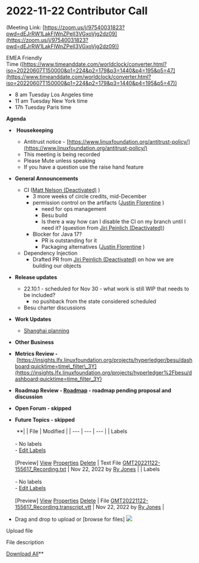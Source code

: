 # 2022-11-22 Contributor Call

(Meeting Link: ⁨[https://zoom.us/j/97540031823?pwd=dEJrRW1LakFlWnZPelI3VGxoVjg2dz09](https://zoom.us/j/97540031823?pwd=dEJrRW1LakFlWnZPelI3VGxoVjg2dz09))

EMEA Friendly Time ([https://www.timeanddate.com/worldclock/converter.html?iso=20220607T150000&p1=224&p2=179&p3=1440&p4=195&p5=47](https://www.timeanddate.com/worldclock/converter.html?iso=20220607T150000&p1=224&p2=179&p3=1440&p4=195&p5=47))

- 8 am Tuesday Los Angeles time
- 11 am Tuesday New York time
- 17h Tuesday Paris time

**Agenda**

-  **Housekeeping**
  - Antitrust notice - [https://www.linuxfoundation.org/antitrust-policy/](https://www.linuxfoundation.org/antitrust-policy/)
  - This meeting is being recorded
  - Please Mute unless speaking
  - If you have a question use the raise hand feature
- **General Announcements**
  - CI ([Matt Nelson (Deactivated)](https://lf-hyperledger.atlassian.net/wiki/people/6092a453afcdb700691fdc3b?ref=confluence) )
    - 3 more weeks of circle credits, mid-December
    - permission control on the artifacts ([Justin Florentine](https://lf-hyperledger.atlassian.net/wiki/people/60be12f85c64b100711c51d4?ref=confluence) )
      - need for ops management
      - Besu build
      - Is there a way how can I disable the CI on my branch until I need it? (question from [Jiri Peinlich (Deactivated)](https://lf-hyperledger.atlassian.net/wiki/people/6182724316119e0069a00015?ref=confluence))
    - Blocker for Java 17?
      - PR is outstanding for it
      - Packaging alternatives ([Justin Florentine](https://lf-hyperledger.atlassian.net/wiki/people/60be12f85c64b100711c51d4?ref=confluence) )
  - Dependency Injection
    - Drafted PR from [Jiri Peinlich (Deactivated)](https://lf-hyperledger.atlassian.net/wiki/people/6182724316119e0069a00015?ref=confluence) on how we are building our objects
- **Release updates**
  - 22.10.1 - scheduled for Nov 30 - what work is still WIP that needs to be included?
    - no pushback from the state considered scheduled
  - Besu charter discussions 
- **Work Updates**
  - [Shanghai planning](../../../../besu/performance-stability/q4-2022-stability-and-performance-improvements/shanghai-planning.md) 
- **Other Business**
- **Metrics Review -** [https://insights.lfx.linuxfoundation.org/projects/hyperledger/besu/dashboard;quicktime=time\_filter\_3Y](https://insights.lfx.linuxfoundation.org/projects/hyperledger%2Fbesu/dashboard;quicktime=time_filter_3Y)
- **Roadmap Review - [Roadmap](https://lf-hyperledger.atlassian.net/wiki/display/BESU/Roadmap) - roadmap pending proposal and discussion**
- **Open Forum - skipped**
- **Future Topics - skipped**

  

    **|     | File | Modified |
| --- | --- | --- |
| Labels<br><br>- No labels<br>- [Edit Labels](#)<br><br>[Preview] [View](/wiki/download/attachments/22155905/GMT20221122-155617_Recording.txt?version=1) [Properties](/wiki/pages/editattachment.action?pageId=22155905&fileName=GMT20221122-155617_Recording.txt&isFromPageView=true) [Delete](/wiki/pages/confirmattachmentremoval.action?pageId=22155905&fileName=GMT20221122-155617_Recording.txt) | Text File [GMT20221122-155617\_Recording.txt](/wiki/download/attachments/22155905/GMT20221122-155617_Recording.txt?api=v2) | Nov 22, 2022 by [Ry Jones](/wiki/people/557058:078cecfc-fb17-4d9a-8759-b5b74efa6850) |
| Labels<br><br>- No labels<br>- [Edit Labels](#)<br><br>[Preview] [View](/wiki/download/attachments/22155905/GMT20221122-155617_Recording.transcript.vtt?version=1) [Properties](/wiki/pages/editattachment.action?pageId=22155905&fileName=GMT20221122-155617_Recording.transcript.vtt&isFromPageView=true) [Delete](/wiki/pages/confirmattachmentremoval.action?pageId=22155905&fileName=GMT20221122-155617_Recording.transcript.vtt) | File [GMT20221122-155617\_Recording.transcript.vtt](/wiki/download/attachments/22155905/GMT20221122-155617_Recording.transcript.vtt?api=v2) | Nov 22, 2022 by [Ry Jones](/wiki/people/557058:078cecfc-fb17-4d9a-8759-b5b74efa6850) |

- Drag and drop to upload or [browse for files] ![](/wiki/images/icons/wait.gif)

Upload file 

File description  

[Download All](/wiki/download/all_attachments?pageId=22155905)**
